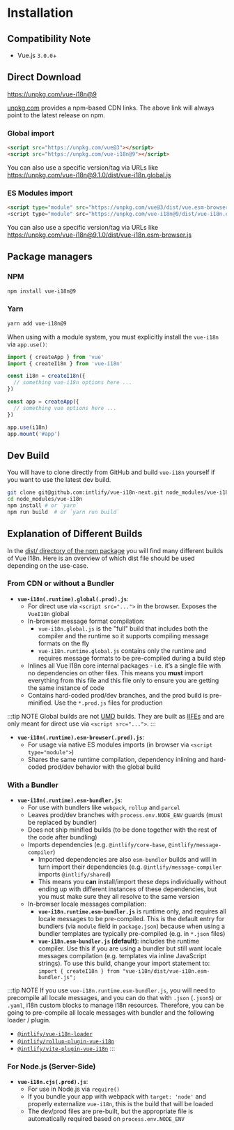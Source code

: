 # Installation


## Compatibility Note

- Vue.js `3.0.0`+


## Direct Download

<https://unpkg.com/vue-i18n@9>

[unpkg.com](https://unpkg.com) provides a npm-based CDN links. The above link will always point to the latest release on npm.

### Global import

```html
<script src="https://unpkg.com/vue@3"></script>
<script src="https://unpkg.com/vue-i18n@9"></script>
```

You can also use a specific version/tag via URLs like <https://unpkg.com/vue-i18n@9.1.0/dist/vue-i18n.global.js>

### ES Modules import

```html
<script type="module" src="https://unpkg.com/vue@3/dist/vue.esm-browser.js">
<script type="module" src="https://unpkg.com/vue-i18n@9/dist/vue-i18n.esm-browser.js">
```

You can also use a specific version/tag via URLs like <https://unpkg.com/vue-i18n@9.1.0/dist/vue-i18n.esm-browser.js>


## Package managers

### NPM

```sh
npm install vue-i18n@9
```

### Yarn

```sh
yarn add vue-i18n@9
```

When using with a module system, you must explicitly install the `vue-i18n`
via `app.use()`:


```js
import { createApp } from 'vue'
import { createI18n } from 'vue-i18n'

const i18n = createI18n({
  // something vue-i18n options here ...
})

const app = createApp({
  // something vue options here ...
})

app.use(i18n)
app.mount('#app')
```


## Dev Build

You will have to clone directly from GitHub and build `vue-i18n` yourself if you want to use the latest dev build.

```sh
git clone git@github.com:intlify/vue-i18n-next.git node_modules/vue-i18n
cd node_modules/vue-i18n
npm install # or `yarn`
npm run build  # or `yarn run build`
```


## Explanation of Different Builds
In the [dist/ directory of the npm package](https://cdn.jsdelivr.net/npm/vue-i18n@9.1.0/dist/) you will find many different builds of Vue I18n. Here is an overview of which dist file should be used depending on the use-case.

### From CDN or without a Bundler

- **`vue-i18n(.runtime).global(.prod).js`**:
  - For direct use via `<script src="...">` in the browser. Exposes the `VueI18n` global
  - In-browser message format compilation:
    - `vue-i18n.global.js` is the "full" build that includes both the compiler and the runtime so it supports compiling message formats on the fly
    - `vue-i18n.runtime.global.js` contains only the runtime and requires message formats to be pre-compiled during a build step
  - Inlines all Vue I18n core internal packages - i.e. it’s a single file with no dependencies on other files. This means you **must** import everything from this file and this file only to ensure you are getting the same instance of code
  - Contains hard-coded prod/dev branches, and the prod build is pre-minified. Use the `*.prod.js` files for production

:::tip NOTE
Global builds are not [UMD](https://github.com/umdjs/umd) builds. They are built as [IIFEs](https://developer.mozilla.org/en-US/docs/Glossary/IIFE) and are only meant for direct use via `<script src="...">`.
:::

- **`vue-i18n(.runtime).esm-browser(.prod).js`**:
  - For usage via native ES modules imports (in browser via `<script type="module">`)
  - Shares the same runtime compilation, dependency inlining and hard-coded prod/dev behavior with the global build

### With a Bundler

- **`vue-i18n(.runtime).esm-bundler.js`**:
  - For use with bundlers like `webpack`, `rollup` and `parcel`
  - Leaves prod/dev branches with `process.env`<wbr/>`.NODE_ENV` guards (must be replaced by bundler)
  - Does not ship minified builds (to be done together with the rest of the code after bundling)
  - Imports dependencies (e.g. `@intlify/core-base`, `@intlify/message-compiler`)
    - Imported dependencies are also `esm-bundler` builds and will in turn import their dependencies (e.g. `@intlify/message-compiler` imports `@intlify/shared`)
    - This means you **can** install/import these deps individually without ending up with different instances of these dependencies, but you must make sure they all resolve to the same version
  - In-browser locale messages compilation:
    - **`vue-i18n.runtime.esm-bundler.js`** is runtime only, and requires all locale messages to be pre-compiled. This is the default entry for bundlers (via `module` field in `package.json`) because when using a bundler templates are typically pre-compiled (e.g. in `*.json` files)
    - **`vue-i18n.esm-bundler.js` (default)**: includes the runtime compiler. Use this if you are using a bundler but still want locale messages compilation (e.g. templates via inline JavaScript strings).  To use this build, change your import statement to: `import { createI18n } from "vue-i18n/dist/vue-i18n.esm-bundler.js";`

:::tip NOTE
If you use `vue-i18n.runtime.esm-bundler.js`, you will need to precompile all locale messages, and you can do that with `.json` (`.json5`) or `.yaml`, i18n custom blocks to manage i18n resources. Therefore, you can be going to pre-compile all locale messages with bundler and the following loader / plugin.

- [`@intlify/vue-i18n-loader`](https://github.com/intlify/bundle-tools/tree/main/packages/vue-i18n-loader)
- [`@intlify/rollup-plugin-vue-i18n`](https://github.com/intlify/bundle-tools/tree/main/packages/rollup-plugin-vue-i18n)
- [`@intlify/vite-plugin-vue-i18n`](https://github.com/intlify/bundle-tools/tree/main/packages/vite-plugin-vue-i18n)
:::

### For Node.js (Server-Side)

- **`vue-i18n.cjs(.prod).js`**:
  - For use in Node.js via `require()`
  - If you bundle your app with webpack with `target: 'node'` and properly externalize `vue-i18n`, this is the build that will be loaded
  - The dev/prod files are pre-built, but the appropriate file is automatically required based on `process.env`<wbr/>`.NODE_ENV`
